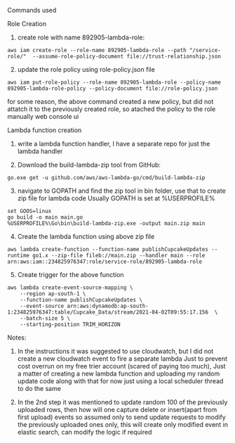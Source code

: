 Commands used

Role Creation

1) create role with name 892905-lambda-role:
```
aws iam create-role --role-name 892905-lambda-role --path "/service-role/"  --assume-role-policy-document file://trust-relationship.json
```

2) update the role policy using role-policy.json file
```
aws iam put-role-policy --role-name 892905-lambda-role --policy-name 892905-lambda-role-policy --policy-document file://role-policy.json
```

for some reason, the above command created a new policy, but did not attatch it to the previously created role,
so atached the policy to the role manually web console ui


Lambda function creation
1) write a lambda function handler, I have a separate repo for just the lambda handler

2) Download the build-lambda-zip tool from GitHub:
```
go.exe get -u github.com/aws/aws-lambda-go/cmd/build-lambda-zip
```

3) navigate to GOPATH and find the zip tool in bin folder, use that to create zip file for lambda code
   Usually GOPATH is set at %USERPROFILE%
```
set GOOS=linux
go build -o main main.go
%USERPROFILE%\Go\bin\build-lambda-zip.exe -output main.zip main
```

4) Create the lambda function using above zip file
```
aws lambda create-function --function-name publishCupcakeUpdates --runtime go1.x --zip-file fileb://main.zip --handler main --role arn:aws:iam::234825976347:role/service-role/892905-lambda-role
```

5) Create trigger for the above function
```
aws lambda create-event-source-mapping \
    --region ap-south-1 \
    --function-name publishCupcakeUpdates \
    --event-source arn:aws:dynamodb:ap-south-1:234825976347:table/Cupcake_Data/stream/2021-04-02T09:55:17.156  \
    --batch-size 5 \
    --starting-position TRIM_HORIZON
```

Notes:
1) In the instructions it was suggested to use cloudwatch, but I did not create a new cloudwatch event to fire a separate lambda
   Just to prevent cost overrun on my free trier account (scared of paying too much),
   Just a matter of creating a new lambda function and uploading my random update code along with that
   for now just using a local scheduler thread to do the same

2) In the 2nd step it was mentioned to update random 100 of the previously uploaded rows, then how will one capture delete or insert(apart from first upload) events
   so assumed only to send update requests to modify the previously uploaded ones only, this will create only modified event in elastic search, can modify the logic if required